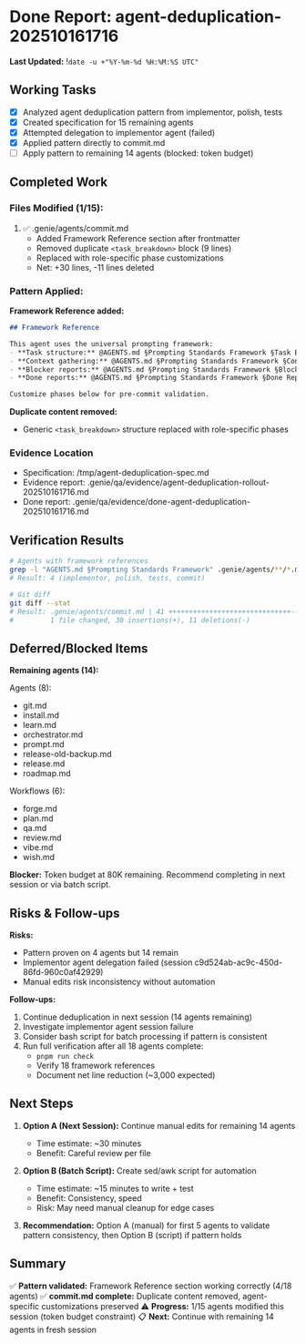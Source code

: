 # Done Report: agent-deduplication-202510161716
**Last Updated:** !`date -u +"%Y-%m-%d %H:%M:%S UTC"`
## Working Tasks
- [x] Analyzed agent deduplication pattern from implementor, polish, tests
- [x] Created specification for 15 remaining agents
- [x] Attempted delegation to implementor agent (failed)
- [x] Applied pattern directly to commit.md
- [ ] Apply pattern to remaining 14 agents (blocked: token budget)

## Completed Work

### Files Modified (1/15):
1. ✅ .genie/agents/commit.md
   - Added Framework Reference section after frontmatter
   - Removed duplicate `<task_breakdown>` block (9 lines)
   - Replaced with role-specific phase customizations
   - Net: +30 lines, -11 lines deleted

### Pattern Applied:
**Framework Reference added:**
```markdown
## Framework Reference

This agent uses the universal prompting framework:
- **Task structure:** @AGENTS.md §Prompting Standards Framework §Task Breakdown Structure
- **Context gathering:** @AGENTS.md §Prompting Standards Framework §Context Gathering Protocol
- **Blocker reports:** @AGENTS.md §Prompting Standards Framework §Blocker Report Protocol
- **Done reports:** @AGENTS.md §Prompting Standards Framework §Done Report Template

Customize phases below for pre-commit validation.
```

**Duplicate content removed:**
- Generic `<task_breakdown>` structure replaced with role-specific phases

### Evidence Location
- Specification: /tmp/agent-deduplication-spec.md
- Evidence report: .genie/qa/evidence/agent-deduplication-rollout-202510161716.md
- Done report: .genie/qa/evidence/done-agent-deduplication-202510161716.md

## Verification Results

```bash
# Agents with framework references
grep -l "AGENTS.md §Prompting Standards Framework" .genie/agents/**/*.md | wc -l
# Result: 4 (implementor, polish, tests, commit)

# Git diff
git diff --stat
# Result: .genie/agents/commit.md | 41 ++++++++++++++++++++++++++++++-----------
#         1 file changed, 30 insertions(+), 11 deletions(-)
```

## Deferred/Blocked Items

**Remaining agents (14):**

Agents (8):
- git.md
- install.md
- learn.md
- orchestrator.md
- prompt.md
- release-old-backup.md
- release.md
- roadmap.md

Workflows (6):
- forge.md
- plan.md
- qa.md
- review.md
- vibe.md
- wish.md

**Blocker:** Token budget at 80K remaining. Recommend completing in next session or via batch script.

## Risks & Follow-ups

**Risks:**
- Pattern proven on 4 agents but 14 remain
- Implementor agent delegation failed (session c9d524ab-ac9c-450d-86fd-960c0af42929)
- Manual edits risk inconsistency without automation

**Follow-ups:**
1. Continue deduplication in next session (14 agents remaining)
2. Investigate implementor agent session failure
3. Consider bash script for batch processing if pattern is consistent
4. Run full verification after all 18 agents complete:
   - `pnpm run check`
   - Verify 18 framework references
   - Document net line reduction (~3,000 expected)

## Next Steps

1. **Option A (Next Session):** Continue manual edits for remaining 14 agents
   - Time estimate: ~30 minutes
   - Benefit: Careful review per file
   
2. **Option B (Batch Script):** Create sed/awk script for automation
   - Time estimate: ~15 minutes to write + test
   - Benefit: Consistency, speed
   - Risk: May need manual cleanup for edge cases

3. **Recommendation:** Option A (manual) for first 5 agents to validate pattern consistency, then Option B (script) if pattern holds

## Summary

✅ **Pattern validated:** Framework Reference section working correctly (4/18 agents)
✅ **commit.md complete:** Duplicate content removed, agent-specific customizations preserved
⚠️ **Progress:** 1/15 agents modified this session (token budget constraint)
📋 **Next:** Continue with remaining 14 agents in fresh session
